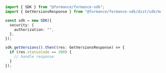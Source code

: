 <!-- Start SDK Example Usage -->


```typescript
import { SDK } from "@formance/formance-sdk";
import { GetVersionsResponse } from "@formance/formance-sdk/dist/sdk/models/operations";

const sdk = new SDK({
  security: {
    authorization: "",
  },
});

sdk.getVersions().then((res: GetVersionsResponse) => {
  if (res.statusCode == 200) {
    // handle response
  }
});
```
<!-- End SDK Example Usage -->